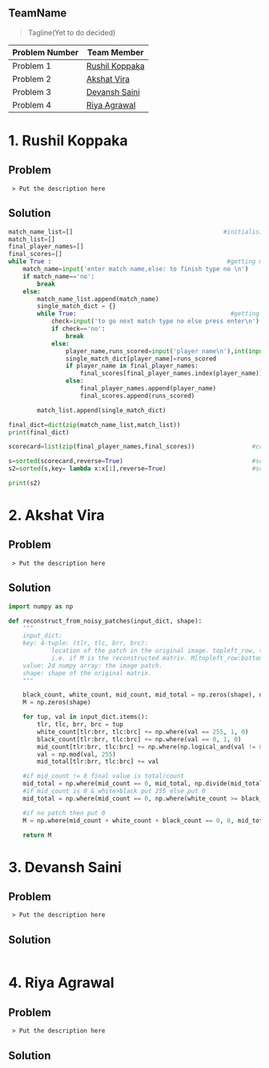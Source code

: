 TeamName
---

> Tagline(Yet to do decided)

|Problem Number | Team Member |
| --- | --- |
| Problem 1 | [Rushil Koppaka]() |
| Problem 2 | [Akshat Vira]() |
| Problem 3 | [Devansh Saini]() |
| Problem 4 | [Riya Agrawal]() |



# 1. Rushil Koppaka

 ## Problem
	 > Put the description here

## Solution

```python
match_name_list=[]                                          #initialising lists
match_list=[]
final_player_names=[]
final_scores=[]
while True :                                                 #getting main dictionary(entire league)
    match_name=input('enter match name,else: to finish type no \n')
    if match_name=='no':
        break
    else:
        match_name_list.append(match_name)
        single_match_dict = {}
        while True:                                           #getting inside dictionary(individual match)
            check=input('to go next match type no else press enter\n')
            if check=='no':
                break
            else:
                player_name,runs_scored=input('player name\n'),int(input('runs scored\n'))
                single_match_dict[player_name]=runs_scored
                if player_name in final_player_names:                                             #for tuple scorecard incrementing score of individual
                    final_scores[final_player_names.index(player_name)]+=runs_scored
                else:
                    final_player_names.append(player_name)
                    final_scores.append(runs_scored)

        match_list.append(single_match_dict)

final_dict=dict(zip(match_name_list,match_list))
print(final_dict)

scorecard=list(zip(final_player_names,final_scores))                #creating tuple list

s=sorted(scorecard,reverse=True)                                    #sorting names in decreasing lexicographic order
s2=sorted(s,key= lambda x:x[1],reverse=True)                        #sorting according to runs scored

print(s2)
```

# 2. Akshat Vira
 
 ## Problem
	 > Put the description here

## Solution

```python
import numpy as np

def reconstruct_from_noisy_patches(input_dict, shape):
    """
    input_dict:
    key: 4-tuple: (tlr, tlc, brr, brc):
            location of the patch in the original image. topleft_row, topleft_col are inclusive but bottomright_row, bottomright_col are evclusive.
            i.e. if M is the reconstructed matriv. M[topleft_row:bottomright_row, topleft_col:bottomright_col] will give the patch.
    value: 2d numpy array: the image patch.
    shape: shape of the original matrix.
    """

    black_count, white_count, mid_count, mid_total = np.zeros(shape), np.zeros(shape), np.zeros(shape), np.zeros(shape)
    M = np.zeros(shape)

    for tup, val in input_dict.items():
        tlr, tlc, brr, brc = tup
        white_count[tlr:brr, tlc:brc] += np.where(val == 255, 1, 0)
        black_count[tlr:brr, tlc:brc] += np.where(val == 0, 1, 0)
        mid_count[tlr:brr, tlc:brc] += np.where(np.logical_and(val != 0, val != 255), 1, 0)
        val = np.mod(val, 255)
        mid_total[tlr:brr, tlc:brc] += val

    #if mid_count != 0 final value is total/count
    mid_total = np.where(mid_count == 0, mid_total, np.divide(mid_total, mid_count))
    #if mid_count is 0 & white>black put 255 else put 0
    mid_total = np.where(mid_count == 0, np.where(white_count >= black_count, 255, 0), mid_total)

    #if no patch then put 0
    M = np.where(mid_count + white_count + black_count == 0, 0, mid_total)

    return M
```


# 3. Devansh Saini
 
 ## Problem
	 > Put the description here

## Solution

```python

```


# 4. Riya Agrawal
 
 ## Problem
	 > Put the description here

## Solution

```python

```
